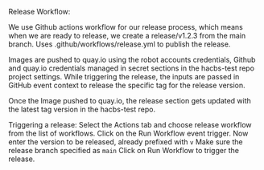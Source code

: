Release Workflow:

  We use Github actions workflow for our release process, which means when we are ready to release, we create a release/v1.2.3 from the main branch. Uses .github/workflows/release.yml to publish the release.
  
  Images are pushed to quay.io using the robot accounts credentials, Github and quay.io credentials managed in secret sections in the hacbs-test repo project settings. While triggering the release, the inputs are passed in GitHub event context to release the specific tag for the release version.
  
  Once the Image pushed to quay.io, the release section gets updated with the latest tag version in the hacbs-test repo.
 
Triggering a release:
  Select the Actions tab and choose release workflow from the list of workflows. 
  Click on the Run Workflow event trigger.
  Now enter the version to be released, already prefixed with `v`
  Make sure the release branch specified as `main`
  Click on Run Workflow to trigger the release.

